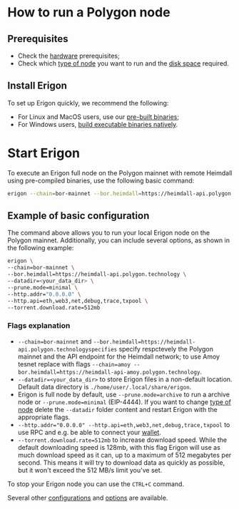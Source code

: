 # How to run a Polygon node

## Prerequisites

- Check the [hardware](/getting-started/hw-requirements.md) prerequisites;
- Check which [type of node](/basic/node.md) you want to run and the [disk space](/basic/disk-space.md) required.

## Install Erigon​

To set up Erigon quickly, we recommend the following:
- For Linux and MacOS users, use our [pre-built binaries](/installation/prebuilt.md);
- For Windows users, [build executable binaries natively](/installation/build_exec_win.md).

# Start Erigon

To execute an Erigon full node on the Polygon mainnet with remote Heimdall using pre-compiled binaries, use the following basic command:

```bash
erigon --chain=bor-mainnet --bor.heimdall=https://heimdall-api.polygon.technology
```

## Example of basic configuration​

The command above allows you to run your local Erigon node on the Polygon mainnet. Additionally, you can include several options, as shown in the following example:

```bash
erigon \
--chain=bor-mainnet \
--bor.heimdall=https://heimdall-api.polygon.technology \
--datadir=<your_data_dir> \
--prune.mode=minimal \
--http.addr="0.0.0.0" \
--http.api=eth,web3,net,debug,trace,txpool \
--torrent.download.rate=512mb
```

### Flags explanation

- `--chain=bor-mainnet` and `--bor.heimdall=https://heimdall-api.polygon.technologyspecifies` specify respctevely the Polygon mainnet and the API endpoint for the Heimdall network; to use Amoy tesnet replace with flags `--chain=amoy --bor.heimdall=https://heimdall-api-amoy.polygon.technology`.
- `--datadir=<your_data_dir>` to store Erigon files in a non-default location. Default data directory is `./home/user/.local/share/erigon`.
- Erigon is full node by default, use `--prune.mode=archive` to run a archive node or `--prune.mode=minimal` (EIP-4444). If you want to change [type of node](/basic/node.md) delete the `--datadir` folder content and restart Erigon with the appropriate flags.
- `--http.addr="0.0.0.0" --http.api=eth,web3,net,debug,trace,txpool` to use RPC and e.g. be able to connect your [wallet](/basic/wallet.md).
- `--torrent.download.rate=512mb` to increase download speed. While the default downloading speed is 128mb, with this flag Erigon will use as much download speed as it can, up to a maximum of 512 megabytes per second. This means it will try to download data as quickly as possible, but it won't exceed the 512 MB/s limit you've set.


To stop your Erigon node you can use the `CTRL+C` command.

Several other [configurations](/advanced/configuring.md) and [options](/advanced/options.md) are available.